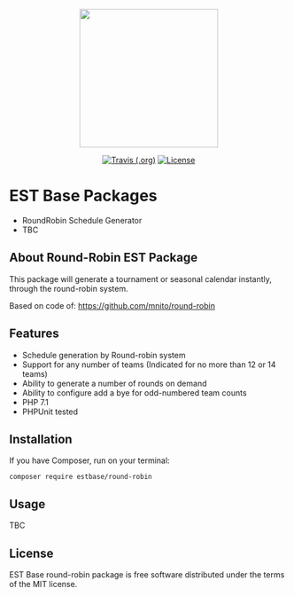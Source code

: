 <p align="center"><img width="250" src="https://i.imgur.com/q54g9NC.png"></p>

<p align="center">
<a href="https://travis-ci.com/estbase/round-robin"><img alt="Travis (.org)" src="https://api.travis-ci.com/estbase/round-robin.svg?branch=master" alt="Continue Integration"></a>
<a href="https://opensource.org/licenses/MIT"><img src="https://img.shields.io/badge/license-MIT-green.svg" alt="License"></a>
</p>

# EST Base Packages
- RoundRobin Schedule Generator
- TBC

## About Round-Robin EST Package

This package will generate a tournament or seasonal calendar instantly, through the round-robin system.

Based on code of: https://github.com/mnito/round-robin

## Features
- Schedule generation by Round-robin system
- Support for any number of teams (Indicated for no more than 12 or 14 teams)
- Ability to generate a number of rounds on demand
- Ability to configure add a bye for odd-numbered team counts
- PHP 7.1
- PHPUnit tested

## Installation
If you have Composer, run on your terminal:
```
composer require estbase/round-robin
```

## Usage
TBC

## License
EST Base round-robin package is free software distributed under the terms of the MIT license.